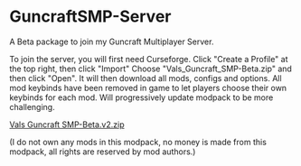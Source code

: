 # GuncraftSMP-Server
A Beta package to join my Guncraft Multiplayer Server.

To join the server, you will first need Curseforge.
Click "Create a Profile" at the top right, then click "Import"
Choose "Vals_Guncraft_SMP-Beta.zip" and then click "Open".
It will then download all mods, configs and options.
All mod keybinds have been removed in game to let players choose their own keybinds for each mod.
Will progressively update modpack to be more challenging.

[Vals Guncraft SMP-Beta.v2.zip](https://github.com/Valturna/GuncraftSMP-Server/files/13380276/Vals.Guncraft.SMP-Beta.v2.zip)


(I do not own any mods in this modpack, no money is made from this modpack, all rights are reserved by mod authors.)
